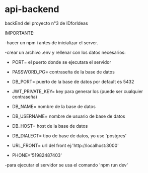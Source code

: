 # api-backend
backEnd del proyecto n°3 de IDforIdeas

IMPORTANTE:

-hacer un npm i antes de inicializar el server.

-crear un archivo .env y rellenar con los datos necesarios:

* PORT= el puerto donde se ejecutara el servidor

* PASSWORD_PG= contraseña de la base de datos

* DB_PORT= puerto de la base de datos por default es 5432

* JWT_PRIVATE_KEY= key para generar los  (puede ser cualquier contraseña)

* DB_NAME=  nombre de la base de datos

* DB_USERNAME= nombre de usuario de base de datos

* DB_HOST= host de la base de datos

* DB_DIALECT= tipo de base de datos, yo use 'postgres'

* URL_FRONT= url del front ej:'http://localhost:3000'

* PHONE='51982487403'


-para ejecutar el servidor se usa el comando 'npm run dev'
